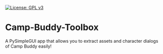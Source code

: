 [![License: GPL v3](https://img.shields.io/badge/License-GPL%20v3-blue.svg)](https://www.gnu.org/licenses/gpl-3.0)

# Camp-Buddy-Toolbox
A PySimpleGUI app that allows you to extract assets and character dialogs of Camp Buddy easily!
